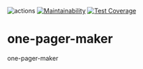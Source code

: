![actions](https://github.com/Greek-Academy/one-pager-maker/actions/workflows/pull-request-ci.yml/badge.svg)
[![Maintainability](https://api.codeclimate.com/v1/badges/0f4d9c3b8a049eccdb62/maintainability)](https://codeclimate.com/github/Greek-Academy/one-pager-maker/maintainability)
[![Test Coverage](https://api.codeclimate.com/v1/badges/0f4d9c3b8a049eccdb62/test_coverage)](https://codeclimate.com/github/Greek-Academy/one-pager-maker/test_coverage)

# one-pager-maker

one-pager-maker
